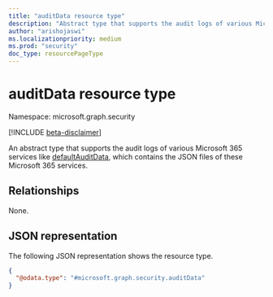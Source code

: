```yaml
---
title: "auditData resource type"
description: "Abstract type that supports the audit logs of various Microsoft 365 services."
author: "arishojaswi"
ms.localizationpriority: medium
ms.prod: "security"
doc_type: resourcePageType
---
```


# auditData resource type

Namespace: microsoft.graph.security

[!INCLUDE [beta-disclaimer](../../includes/beta-disclaimer.md)]

An abstract type that supports the audit logs of various Microsoft 365 services like [defaultAuditData](../resources/security-defaultauditdata.md), which contains the JSON files of these Microsoft 365 services.

## Relationships

None.

## JSON representation

The following JSON representation shows the resource type.
<!-- {
  "blockType": "resource",
  "@odata.type": "microsoft.graph.security.auditData"
}
-->
``` json
{
  "@odata.type": "#microsoft.graph.security.auditData"
}
```
